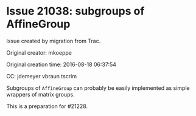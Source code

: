 # Issue 21038: subgroups of AffineGroup

Issue created by migration from Trac.

Original creator: mkoeppe

Original creation time: 2016-08-18 06:37:54

CC:  jdemeyer vbraun tscrim

Subgroups of `AffineGroup` can probably be easily implemented as simple wrappers of matrix groups.

This is a preparation for #21228.
